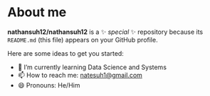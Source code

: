 # About me


**nathansuh12/nathansuh12** is a ✨ _special_ ✨ repository because its `README.md` (this file) appears on your GitHub profile.

Here are some ideas to get you started:

- 🌱 I’m currently learning Data Science and Systems
- 📫 How to reach me: natesuh1@gmail.com
- 😄 Pronouns: He/Him

